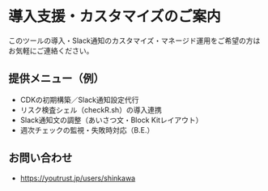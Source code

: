 # 導入支援・カスタマイズのご案内

このツールの導入・Slack通知のカスタマイズ・マネージド運用をご希望の方はお気軽にご連絡ください。

## 提供メニュー（例）
- CDKの初期構築／Slack通知設定代行
- リスク検査シェル（checkR.sh）の導入連携
- Slack通知文の調整（あいさつ文・Block Kitレイアウト）
- 週次チェックの監視・失敗時対応（B.E.）

## お問い合わせ
- https://youtrust.jp/users/shinkawa
